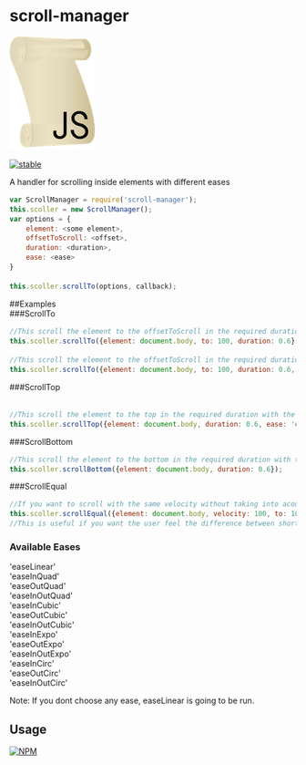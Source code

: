 # scroll-manager
![logo](https://raw.githubusercontent.com/maximobelen/assets/master/images/scroll-manager/scroll-manager.png)  

[![stable](http://badges.github.io/stability-badges/dist/stable.svg)](http://github.com/badges/stability-badges)

A handler for scrolling inside elements with different eases

```js
var ScrollManager = require('scroll-manager');
this.scoller = new ScrollManager();
var options = {
	element: <some element>,
	offsetToScroll: <offset>,
	duration: <duration>,
	ease: <ease>
}

this.scoller.scrollTo(options, callback);
```

##Examples  
###ScrollTo  

```js
//This scroll the element to the offsetToScroll in the required duration with the default ease
this.scoller.scrollTo({element: document.body, to: 100, duration: 0.6});

//This scroll the element to the offsetToScroll in the required duration with the selected ease and finally execute the callback
this.scoller.scrollTo({element: document.body, to: 100, duration: 0.6, ease: 'easeOutCubic'}, callback);

```
###ScrollTop  

```js

//This scroll the element to the top in the required duration with the selected ease and finally execute the callback
this.scoller.scrollTop({element: document.body, duration: 0.6, ease: 'easeOutCubic'}, callback);

```
###ScrollBottom  

```js
//This scroll the element to the bottom in the required duration with the default ease
this.scoller.scrollBottom({element: document.body, duration: 0.6});

```
###ScrollEqual 

```js
//If you want to scroll with the same velocity without taking into acount the duration you can use:
this.scoller.scrollEqual({element: document.body, velocity: 100, to: 100, ease: 'easeOutCubic'});  
//This is useful if you want the user feel the difference between short and long distances.

```

### Available Eases  
'easeLinear'  
'easeInQuad'  
'easeOutQuad'  
'easeInOutQuad'  
'easeInCubic'  
'easeOutCubic'  
'easeInOutCubic'  
'easeInExpo'  
'easeOutExpo'  
'easeInOutExpo'  
'easeInCirc'  
'easeOutCirc'  
'easeInOutCirc'  

Note: If you dont choose any ease, easeLinear is going to be run.

## Usage

[![NPM](https://nodei.co/npm/scroll-manager.png)](https://www.npmjs.com/package/scroll-manager)
